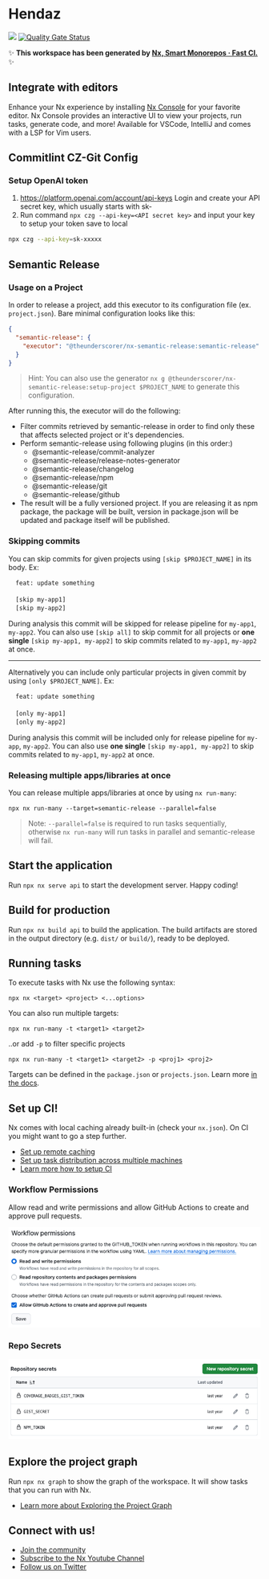 # Hendaz

<a alt="Nx logo" href="https://nx.dev" target="_blank" rel="noreferrer"><img src="https://raw.githubusercontent.com/nrwl/nx/master/images/nx-logo.png" width="45"></a> [![Quality Gate Status](https://sonarcloud.io/api/project_badges/measure?project=akhenda_hendaz&metric=alert_status)](https://sonarcloud.io/summary/new_code?id=akhenda_hendaz)

✨ **This workspace has been generated by [Nx, Smart Monorepos · Fast CI.](https://nx.dev)** ✨

## Integrate with editors

Enhance your Nx experience by installing [Nx Console](https://nx.dev/nx-console) for your favorite editor. Nx Console
provides an interactive UI to view your projects, run tasks, generate code, and more! Available for VSCode, IntelliJ and
comes with a LSP for Vim users.

## Commitlint CZ-Git Config

### Setup OpenAI token

1. <https://platform.openai.com/account/api-keys>
   Login and create your API secret key, which usually starts with sk-
2. Run command `npx czg --api-key=<API secret key>` and input your key to setup your token save to local

```sh
npx czg --api-key=sk-xxxxx
```

## Semantic Release

### Usage on a Project

In order to release a project, add this executor to its configuration file (ex. `project.json`). Bare minimal configuration looks like this:

```json
{
  "semantic-release": {
    "executor": "@theunderscorer/nx-semantic-release:semantic-release"
  }
}
```

> Hint: You can also use the generator `nx g @theunderscorer/nx-semantic-release:setup-project $PROJECT_NAME` to generate this configuration.

After running this, the executor will do the following:

- Filter commits retrieved by semantic-release in order to find only these that affects selected project or it's
  dependencies.
- Perform semantic-release using following plugins (in this order:)
  - @semantic-release/commit-analyzer
  - @semantic-release/release-notes-generator
  - @semantic-release/changelog
  - @semantic-release/npm
  - @semantic-release/git
  - @semantic-release/github
- The result will be a fully versioned project. If you are releasing it as npm package, the package will be built,
  version in package.json will be updated and package itself will be published.

### Skipping commits

You can skip commits for given projects using `[skip $PROJECT_NAME]` in its body. Ex:

```txt
  feat: update something

  [skip my-app1]
  [skip my-app2]
```

During analysis this commit will be skipped for release pipeline for `my-app1`, `my-app2`.
You can also use `[skip all]` to skip commit for all projects or **one single** `[skip my-app1, my-app2]` to skip commits related to `my-app1`, `my-app2` at once.

---

Alternatively you can include only particular projects in given commit by using `[only $PROJECT_NAME]`. Ex:

```txt
  feat: update something

  [only my-app1]
  [only my-app2]
```

During analysis this commit will be included only for release pipeline for `my-app`, `my-app2`.
You can also use **one single** `[skip my-app1, my-app2]` to skip commits related to `my-app1`, `my-app2` at once.

### Releasing multiple apps/libraries at once

You can release multiple apps/libraries at once by using `nx run-many`:

```shell
npx nx run-many --target=semantic-release --parallel=false
```

> Note: `--parallel=false` is required to run tasks sequentially, otherwise `nx run-many` will run tasks in parallel and semantic-release will fail.

## Start the application

Run `npx nx serve api` to start the development server. Happy coding!

## Build for production

Run `npx nx build api` to build the application. The build artifacts are stored in the output directory (e.g. `dist/` or `build/`), ready to be deployed.

## Running tasks

To execute tasks with Nx use the following syntax:

```
npx nx <target> <project> <...options>
```

You can also run multiple targets:

```
npx nx run-many -t <target1> <target2>
```

..or add `-p` to filter specific projects

```
npx nx run-many -t <target1> <target2> -p <proj1> <proj2>
```

Targets can be defined in the `package.json` or `projects.json`. Learn more [in the docs](https://nx.dev/features/run-tasks).

## Set up CI!

Nx comes with local caching already built-in (check your `nx.json`). On CI you might want to go a step further.

- [Set up remote caching](https://nx.dev/features/share-your-cache)
- [Set up task distribution across multiple machines](https://nx.dev/nx-cloud/features/distribute-task-execution)
- [Learn more how to setup CI](https://nx.dev/recipes/ci)

### Workflow Permissions

Allow read and write permissions and allow GitHub Actions to create and approve pull requests.

![perms](./.github/images/workflow-permissions.png)

### Repo Secrets

![secrets](./.github/images/repo-secrets.png)

## Explore the project graph

Run `npx nx graph` to show the graph of the workspace.
It will show tasks that you can run with Nx.

- [Learn more about Exploring the Project Graph](https://nx.dev/core-features/explore-graph)

## Connect with us!

- [Join the community](https://nx.dev/community)
- [Subscribe to the Nx Youtube Channel](https://www.youtube.com/@nxdevtools)
- [Follow us on Twitter](https://twitter.com/nxdevtools)
